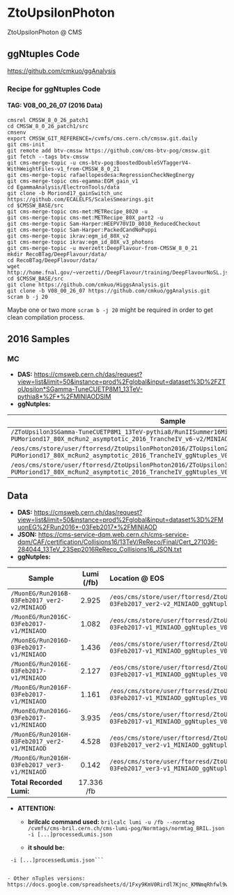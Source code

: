 # ZtoUpsilonPhoton
ZtoUpsilonPhoton @ CMS

## ggNtuples Code
https://github.com/cmkuo/ggAnalysis

### Recipe for ggNtuples Code
#### TAG: V08_00_26_07 (2016 Data)
```
cmsrel CMSSW_8_0_26_patch1
cd CMSSW_8_0_26_patch1/src 
cmsenv 
export CMSSW_GIT_REFERENCE=/cvmfs/cms.cern.ch/cmssw.git.daily 
git cms-init 
git remote add btv-cmssw https://github.com/cms-btv-pog/cmssw.git 
git fetch --tags btv-cmssw 
git cms-merge-topic -u cms-btv-pog:BoostedDoubleSVTaggerV4-WithWeightFiles-v1_from-CMSSW_8_0_21 
git cms-merge-topic rafaellopesdesa:RegressionCheckNegEnergy 
git cms-merge-topic cms-egamma:EGM_gain_v1 
cd EgammaAnalysis/ElectronTools/data 
git clone -b Moriond17_gainSwitch_unc https://github.com/ECALELFS/ScalesSmearings.git 
cd $CMSSW_BASE/src 
git cms-merge-topic cms-met:METRecipe_8020 -u 
git cms-merge-topic cms-met:METRecipe_80X_part2 -u 
git cms-merge-topic Sam-Harper:HEEPV70VID_8010_ReducedCheckout 
git cms-merge-topic Sam-Harper:PackedCandNoPuppi 
git cms-merge-topic ikrav:egm_id_80X_v2 
git cms-merge-topic ikrav:egm_id_80X_v3_photons 
git cms-merge-topic -u mverzett:DeepFlavour-from-CMSSW_8_0_21 
mkdir RecoBTag/DeepFlavour/data/ 
cd RecoBTag/DeepFlavour/data/ 
wget http://home.fnal.gov/~verzetti//DeepFlavour/training/DeepFlavourNoSL.json 
cd $CMSSW_BASE/src 
git clone https://github.com/cmkuo/HiggsAnalysis.git 
git clone -b V08_00_26_07 https://github.com/cmkuo/ggAnalysis.git 
scram b -j 20
```

Maybe one or two more ```scram b -j 20``` might be required in order to get clean compilation process.



## 2016 Samples
### MC 
- **DAS:** https://cmsweb.cern.ch/das/request?view=list&limit=50&instance=prod%2Fglobal&input=dataset%3D%2FZToUpsilon*SGamma-TuneCUETP8M1_13TeV-pythia8*%2F*%2FMINIAODSIM
- **ggNutples:**

| **Sample**         | **Location @ EOS**  |
| ------------- |:-------------|
| ```/ZToUpsilon3SGamma-TuneCUETP8M1_13TeV-pythia8/RunIISummer16MiniAODv2-PUMoriond17_80X_mcRun2_asymptotic_2016_TrancheIV_v6-v2/MINIAODSIM```   |	```/eos/cms/store/user/ftorresd/ZtoUpsilonPhoton2016/ZToUpsilon1SGamma_RunIISummer16MiniAODv2-PUMoriond17_80X_mcRun2_asymptotic_2016_TrancheIV_ggNtuples_V08_00_26_07_Upsilon_v06``` |
| ```/eos/cms/store/user/ftorresd/ZtoUpsilonPhoton2016/ZToUpsilon2SGamma_RunIISummer16MiniAODv2-PUMoriond17_80X_mcRun2_asymptotic_2016_TrancheIV_ggNtuples_V08_00_26_07_Upsilon_v06```   |	```/eos/cms/store/user/ftorresd/ZtoUpsilonPhoton2016/MuonEG_Run2016C-03Feb2017-v1_MINIAOD_ggNtuples_V08_00_26_07_v11/``` |
| ```/eos/cms/store/user/ftorresd/ZtoUpsilonPhoton2016/ZToUpsilon3SGamma_RunIISummer16MiniAODv2-PUMoriond17_80X_mcRun2_asymptotic_2016_TrancheIV_ggNtuples_V08_00_26_07_Upsilon_v06```   |		```/eos/cms/store/user/ftorresd/ZtoUpsilonPhoton2016/MuonEG_Run2016C-03Feb2017-v1_MINIAOD_ggNtuples_V08_00_26_07_v11/``` |


## Data
- **DAS:** https://cmsweb.cern.ch/das/request?view=list&limit=50&instance=prod%2Fglobal&input=dataset%3D%2FMuonEG%2FRun2016*-03Feb2017*%2FMINIAOD
- **JSON:** https://cms-service-dqm.web.cern.ch/cms-service-dqm/CAF/certification/Collisions16/13TeV/ReReco/Final/Cert_271036-284044_13TeV_23Sep2016ReReco_Collisions16_JSON.txt
- **ggNutples:**

| **Sample**        | **Lumi (/fb)**  | **Location @ EOS**  |
| ------------- |:-------------:| :-----| 
| ```/MuonEG/Run2016B-03Feb2017_ver2-v2/MINIAOD```  |	2.925 |	```/eos/cms/store/user/ftorresd/ZtoUpsilonPhoton2016/MuonEG_Run2016B-03Feb2017_ver2-v2_MINIAOD_ggNtuples_V08_00_26_07_v11/``` |
| ```/MuonEG/Run2016C-03Feb2017-v1/MINIAOD```  |	1.082 |	```/eos/cms/store/user/ftorresd/ZtoUpsilonPhoton2016/MuonEG_Run2016C-03Feb2017-v1_MINIAOD_ggNtuples_V08_00_26_07_v11/``` |
| ```/MuonEG/Run2016D-03Feb2017-v1/MINIAOD```  |	1.436 |	```/eos/cms/store/user/ftorresd/ZtoUpsilonPhoton2016/MuonEG_Run2016D-03Feb2017-v1_MINIAOD_ggNtuples_V08_00_26_07_v11/``` |
| ```/MuonEG/Run2016E-03Feb2017-v1/MINIAOD```  |	2.127 |	```/eos/cms/store/user/ftorresd/ZtoUpsilonPhoton2016/MuonEG_Run2016E-03Feb2017-v1_MINIAOD_ggNtuples_V08_00_26_07_v11/``` |
| ```/MuonEG/Run2016F-03Feb2017-v1/MINIAOD```  |	1.161 |	```/eos/cms/store/user/ftorresd/ZtoUpsilonPhoton2016/MuonEG_Run2016F-03Feb2017-v1_MINIAOD_ggNtuples_V08_00_26_07_v11/``` |
| ```/MuonEG/Run2016G-03Feb2017-v1/MINIAOD```  |	3.935 |	```/eos/cms/store/user/ftorresd/ZtoUpsilonPhoton2016/MuonEG_Run2016G-03Feb2017-v1_MINIAOD_ggNtuples_V08_00_26_07_v11/``` |
| ```/MuonEG/Run2016H-03Feb2017_ver2-v1/MINIAOD```  |	4.528 |	```/eos/cms/store/user/ftorresd/ZtoUpsilonPhoton2016/MuonEG_Run2016H-03Feb2017_ver2-v1_MINIAOD_ggNtuples_V08_00_26_07_v11/``` |
| ```/MuonEG/Run2016H-03Feb2017_ver3-v1/MINIAOD```  |	0.142 |	```/eos/cms/store/user/ftorresd/ZtoUpsilonPhoton2016/MuonEG_Run2016H-03Feb2017_ver3-v1_MINIAOD_ggNtuples_V08_00_26_07_v11/``` |
| **Total Recorded Lumi:**  |	17.336 /fb |	  |

- **ATTENTION:**
  - **brilcalc command used:**
```brilcalc lumi -u /fb --normtag /cvmfs/cms-bril.cern.ch/cms-lumi-pog/Normtags/normtag_BRIL.json -i [...]processedLumis.json```

  - **it should be:**
```brilcalc lumi -u /fb --normtag /cvmfs/cms-bril.cern.ch/cms-lumi-pog/Normtags/normtag_PHYSICS.json
 -i [...]processedLumis.json```


- Other nTuples versions: https://docs.google.com/spreadsheets/d/1Fxy9KmV0Rirdl7Kjnc_KMNmqRhfwl9w1_5I0IWxaFYA/edit#gid=1329660137

